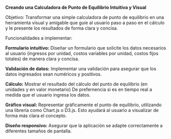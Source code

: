 **Creando una Calculadora de Punto de Equilibrio Intuitiva y Visual**

Objetivo: Transformar una simple calculadora de punto de equilibrio en una herramienta visual y amigable que guíe al usuario paso a paso en el cálculo y le presente los resultados de forma clara y concisa.

Funcionalidades a implementar:

**Formulario intuitivo:** Diseñar un formulario que solicite los datos necesarios al usuario (ingresos por unidad, costos variables por unidad, costos fijos totales) de manera clara y concisa.

**Validación de datos:** Implementar una validación para asegurar que los datos ingresados sean numéricos y positivos.

**Cálculo:** Mostrar el resultado del cálculo del punto de equilibrio (en unidades y en valor monetario) De prefernencia si es en tiempo real a medida que el usuario ingresa los datos.

**Gráfico visual:** Representar gráficamente el punto de equilibrio, utilizando una librería como Chart.js o D3.js. Esto ayudará al usuario a visualizar de forma más clara el concepto.

**Diseño responsivo:** Asegurar que la aplicación se adapte correctamente a diferentes tamaños de pantalla.